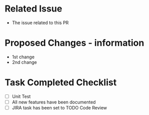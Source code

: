 # Related Issue 
- The issue related to this PR

# Proposed Changes - information
- 1st change
- 2nd change

# Task Completed Checklist
- [ ] Unit Test
- [ ] All new features have been documented
- [ ] JIRA task has been set to TODO Code Review
